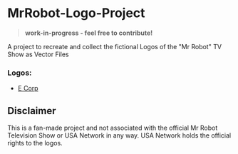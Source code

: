 # MrRobot-Logo-Project
> **work-in-progress - feel free to contribute!**

A project to recreate and collect the fictional Logos of the "Mr Robot" TV Show as Vector Files


### Logos:
- [E Corp](https://github.com/AnTheMaker/MrRobot-Logo-Project/tree/main/E-Corp)

## Disclaimer
This is a fan-made project and not associated with the official Mr Robot Television Show or USA Network in any way. USA Network holds the official rights to the logos.
